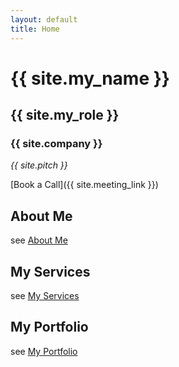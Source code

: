 ```yaml
---
layout: default
title: Home
---
```


# {{ site.my_name }}

## {{ site.my_role }}

### {{ site.company }}

_{{ site.pitch }}_

[Book a Call]({{ site.meeting_link }})

## About Me

see [About Me](about.md)

## My Services

see [My Services](services.md)

## My Portfolio

see [My Portfolio](../components/portfolio/my_portfolio_v2.md)
